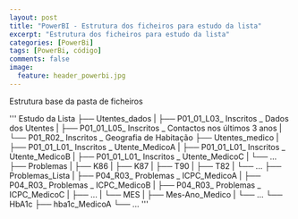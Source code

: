 ```yaml
---
layout: post
title: "PowerBI - Estrutura dos ficheiros para estudo da lista"
excerpt: "Estrutura dos ficheiros para estudo da lista"
categories: [PowerBi]
tags: [PowerBi, código]
comments: false
image:
  feature: header_powerbi.jpg
---
```


Estrutura base da pasta de ficheiros

'''
Estudo da Lista
├── Utentes_dados
|   ├── P01_01_L03_ Inscritos _ Dados dos Utentes
|   ├── P01_01_L05_ Inscritos _ Contactos nos últimos 3 anos
|   └── P01_R02_ Inscritos _ Geografia de Habitação
├── Utentes_medico
|   ├── P01_01_L01_ Inscritos _ Utente_MedicoA
|   ├── P01_01_L01_ Inscritos _ Utente_MedicoB
|   ├── P01_01_L01_ Inscritos _ Utente_MedicoC
|   └── ...
├── Problemas
|   ├── K86
|   ├── K87
|   ├── T90
|   ├── T82
|   └── ...
├── Problemas_Lista
|   ├── P04_R03_ Problemas _ ICPC_MedicoA
|   ├── P04_R03_ Problemas _ ICPC_MedicoB
|   ├── P04_R03_ Problemas _ ICPC_MedicoC
|   ├── ...
|   └── MES
|       ├── Mes-Ano_Medico
|       └── ...
└── HbA1c
    ├── hba1c_MedicoA
    └── ...
'''
